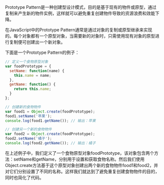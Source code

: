 

Prototype Pattern是一种创建型设计模式，目的是基于现有的物件或原型，通过复制来产生新的物件实例，这样就可以避免重复创建物件导致的资源浪费和效能下降。

在JavaScript中的Prototype Pattern通常是通过对象的复制或原型继承来实现的。每个对象都有一个原型对象，当需要新的对象时，只需使用现有对象的原型进行复制便可创建出一个新对象。

下面是一个Prototype Pattern的例子：

```javascript
// 定义一个食物原型对象
var foodPrototype = {
  setName: function(name) {
    this.name = name;
  },
  getName: function() {
    return this.name;
  }
};

// 创建新的食物物件
var food1 = Object.create(foodPrototype);
food1.setName('苹果');
console.log(food1.getName()); // 输出：苹果

// 创建另一个新的食物物件
var food2 = Object.create(foodPrototype);
food2.setName('橘子');
console.log(food2.getName()); // 输出：橘子
```

在上述例子中，我们定义了一个食物原型对象foodPrototype，该对象包含两个方法：setName和getName，分别用于设置和获取食物名称。然后我们使用Object.create方法基于这个原型对象创建出两个新的食物物件food1和food2，并对它们分别设置了不同的名称。这样我们就达到了避免重复创建食物物件的目的，同时也简化了代码。